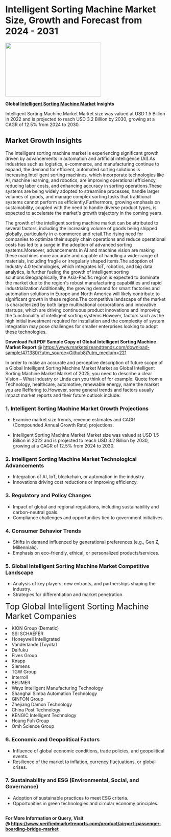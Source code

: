 <H1>Intelligent Sorting Machine Market Size, Growth and Forecast from 2024 - 2031</H1><img class="aligncenter size-medium wp-image-584254" src="https://thirdeyenews.in/wp-content/uploads/2024/09/Global-Market-Research-300x168.jpeg" alt="" width="300" height="168" /><p><strong>Global&nbsp;<a href="https://www.marketsizeandtrends.com/download-sample/471380/?utm_source=Github8j?utm_medium=221">Intelligent Sorting Machine Market</a> Insights</strong></p><p>Intelligent Sorting Machine Market Market size was valued at USD 1.5 Billion in 2022 and is projected to reach USD 3.2 Billion by 2030, growing at a CAGR of 12.5% from 2024 to 2030.</p><p><h2>Market Growth Insights</h2> <p>The intelligent sorting machine market is experiencing significant growth driven by advancements in automation and artificial intelligence (AI).As industries such as logistics, e-commerce, and manufacturing continue to expand, the demand for efficient, automated sorting solutions is increasing.Intelligent sorting machines, which incorporate technologies like AI, machine learning, and robotics, are improving operational efficiency, reducing labor costs, and enhancing accuracy in sorting operations.These systems are being widely adopted to streamline processes, handle larger volumes of goods, and manage complex sorting tasks that traditional systems cannot perform as efficiently.Furthermore, growing emphasis on sustainability, coupled with the need to handle diverse product types, is expected to accelerate the market's growth trajectory in the coming years.</p> <p>The growth of the intelligent sorting machine market can be attributed to several factors, including the increasing volume of goods being shipped globally, particularly in e-commerce and retail.The rising need for companies to optimize their supply chain operations and reduce operational costs has led to a surge in the adoption of advanced sorting systems.Moreover, advancements in AI and machine vision are making these machines more accurate and capable of handling a wider range of materials, including fragile or irregularly shaped items.The adoption of Industry 4.0 technologies, which integrates IoT, robotics, and big data analytics, is further fueling the growth of intelligent sorting solutions.Geographically, the Asia-Pacific region is expected to dominate the market due to the region's robust manufacturing capabilities and rapid industrialization.Additionally, the growing demand for smart factories and automation solutions in Europe and North America will likely contribute to significant growth in these regions.The competitive landscape of the market is characterized by both large multinational corporations and innovative startups, which are driving continuous product innovations and improving the functionality of intelligent sorting systems.However, factors such as the high initial investment required for installation and the complexity of system integration may pose challenges for smaller enterprises looking to adopt these technologies.</p> <p><span class=""><strong>Download Full PDF Sample Copy of Global Intelligent Sorting Machine Market Report</strong> @ <a href="https://www.marketsizeandtrends.com/download-sample/471380/?utm_source=Github8j?utm_medium=221" target="_blank">https://www.marketsizeandtrends.com/download-sample/471380/?utm_source=Github8j?utm_medium=221</a></span></p><p>In order to make an accurate and perceptive description of future scope of a Global&nbsp;Intelligent Sorting Machine Market Market as Global&nbsp;Intelligent Sorting Machine Market Market of 2025, you need to describe a clear Vision &ndash; What Industry or Linda can you think of for example: Quote from a Technology, healthcare, automotive, renewable energy, name the market you are Reffering to.However, some general trends and factors usually impact market reports and their future outlook include:</p><h3>1.&nbsp;<strong>Intelligent Sorting Machine Market Growth Projections</strong></h3><ul><li>Examine market size trends, revenue estimates and CAGR (Compounded Annual Growth Rate) projections.</li><li><p>Intelligent Sorting Machine Market Market size was valued at USD 1.5 Billion in 2022 and is projected to reach USD 3.2 Billion by 2030, growing at a CAGR of 12.5% from 2024 to 2030.</p></li></ul><h3>2.&nbsp;<strong>Intelligent Sorting Machine Market Technological Advancements</strong></h3><ul><li>Integration of AI, IoT, blockchain, or automation in the industry.</li><li>Innovations driving cost reductions or improving efficiency.</li></ul><h3>3.&nbsp;<strong>Regulatory and Policy Changes</strong></h3><ul><li>Impact of global and regional regulations, including sustainability and carbon-neutral goals.</li><li>Compliance challenges and opportunities tied to government initiatives.</li></ul><h3>4.&nbsp;<strong>Consumer Behavior Trends</strong></h3><ul><li>Shifts in demand influenced by generational preferences (e.g., Gen Z, Millennials).</li><li>Emphasis on eco-friendly, ethical, or personalized products/services.</li></ul><h3>5.&nbsp;<strong>Global Intelligent Sorting Machine Market Competitive Landscape</strong></h3><ul><li>Analysis of key players, new entrants, and partnerships shaping the industry.</li><li>Strategies for differentiation and market penetration.</li></ul><p data-pm-slice="1 1 []"><span style="color: inherit; font-family: inherit; font-size: 25px;">Top Global Intelligent Sorting Machine Market Companies</span></p><div class="" data-test-id=""><p><li>KION Group (Dematic)</li><li> SSI SCHAEFER</li><li> Honeywell Intelligrated</li><li> Vanderlande (Toyota)</li><li> Daifuku</li><li> Fives Group</li><li> Knapp</li><li> Siemens</li><li> TGW Group</li><li> Interroll</li><li> BEUMER</li><li> Wayz Intelligent Manufacturing Technology</li><li> Shanghai Simba Automation Technology</li><li> GINFON Group</li><li> Zhejiang Damon Technology</li><li> China Post Technology</li><li> KENGIC Intelligent Technology</li><li> Houng Fuh Group</li><li> Omh Science Group</li></p></div><h3>6.&nbsp;<strong>Economic and Geopolitical Factors</strong></h3><ul><li>Influence of global economic conditions, trade policies, and geopolitical events.</li><li>Resilience of the market to inflation, currency fluctuations, or global crises.</li></ul><h3>7.&nbsp;<strong>Sustainability and ESG (Environmental, Social, and Governance)</strong></h3><ul><li>Adoption of sustainable practices to meet ESG criteria.</li><li>Opportunities in green technologies and circular economy principles.</li></ul><h2><strong style="font-size: 14px;">For More Information or Query, Visit @&nbsp;</strong><a style="background-color: #ffffff; font-size: 14px;" href="https://www.marketsizeandtrends.com/report/intelligent-sorting-machine-market/" target="_blank">https://www.verifiedmarketreports.com/product/airport-passenger-boarding-bridge-market</a></h2>